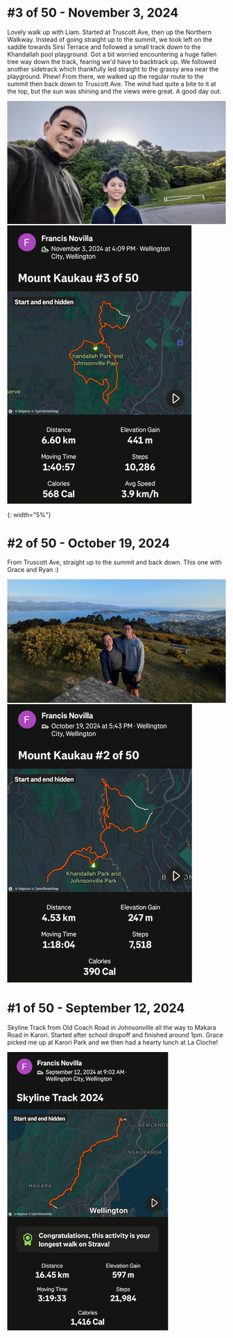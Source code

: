 # #3 of 50 - November 3, 2024

Lovely walk up with Liam. Started at Truscott Ave, then up the Northern Walkway. Instead of going straight up to the
summit, we took left on the saddle towards Sirsi Terrace and followed a small track down to the Khandallah pool
playground.
Got a bit worried encountering a huge fallen tree way down the track, fearing we'd have to backtrack up. We followed
another sidetrack which thankfully led straight to the grassy area near the playground. Phew! From there, we walked up
the regular route to the summit then back down to Truscott Ave.
The wind had quite a bite to it at the top, but the sun was shining and the views were great. A good day out.

![](assets/images/k50_03_end.jpg)
![](assets/images/k50_03_strava.png)

{: width="5%"}

# #2 of 50 - October 19, 2024

From Truscott Ave, straight up to the summit and back down. This one with Grace and Ryan :)

![](assets/images/k50_02_top.jpg)
![](assets/images/k50_02_strava.png)

# #1 of 50 - September 12, 2024

Skyline Track from Old Coach Road in Johnsonville all the way to Makara Road in Karori. Started after school dropoff and
finished around 1pm. Grace picked me up at Karori Park and we then had a hearty lunch at La Cloche!

![](assets/images/k50_01_strava.png)
